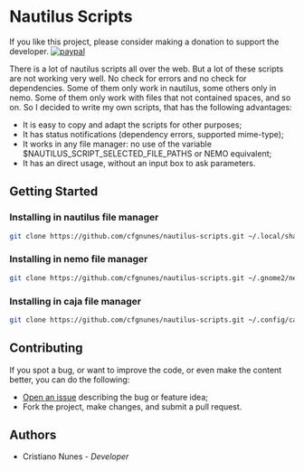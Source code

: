 # Nautilus Scripts

If you like this project, please consider making a donation to support the developer. [![paypal](https://www.paypalobjects.com/en_US/i/btn/btn_donate_SM.gif)](https://www.paypal.com/cgi-bin/webscr?cmd=_s-xclick&hosted_button_id=2EDNU6LPSCH6S)

There is a lot of nautilus scripts all over the web. But a lot of these scripts are not working very well. No check for errors and no check for dependencies. Some of them only work in nautilus, some others only in nemo. Some of them only work with files that not contained spaces, and so on. So I decided to write my own scripts, that has the following advantages:

* It is easy to copy and adapt the scripts for other purposes;
* It has status notifications (dependency errors, supported mime-type);
* It works in any file manager: no use of the variable $NAUTILUS_SCRIPT_SELECTED_FILE_PATHS or NEMO equivalent;
* It has an direct usage, without an input box to ask parameters.

## Getting Started

### Installing in nautilus file manager

```sh
git clone https://github.com/cfgnunes/nautilus-scripts.git ~/.local/share/nautilus/scripts
```

### Installing in nemo file manager

```sh
git clone https://github.com/cfgnunes/nautilus-scripts.git ~/.gnome2/nemo-scripts/scripts
```

### Installing in caja file manager

```sh
git clone https://github.com/cfgnunes/nautilus-scripts.git ~/.config/caja/scripts/scripts
```

## Contributing

If you spot a bug, or want to improve the code, or even make the content better, you can do the following:

* [Open an issue](https://github.com/cfgnunes/nautilus-scripts/issues/new) describing the bug or feature idea;
* Fork the project, make changes, and submit a pull request.

## Authors

* Cristiano Nunes - *Developer*
